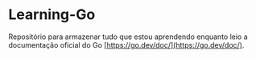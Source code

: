 # Learning-Go

Repositório para armazenar tudo que estou aprendendo enquanto leio a documentação oficial do Go [https://go.dev/doc/](https://go.dev/doc/).
